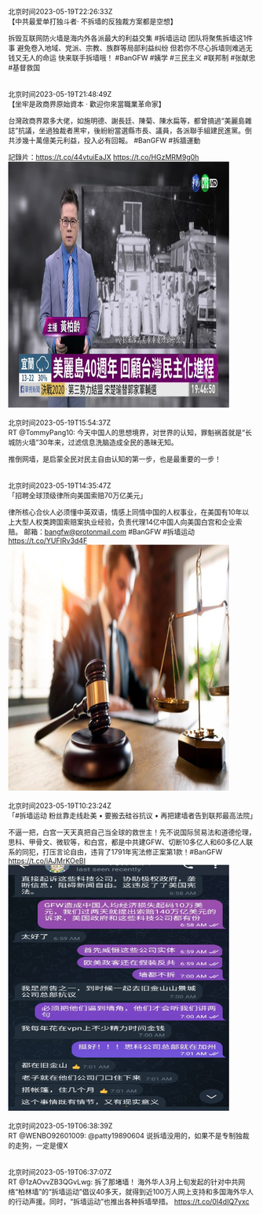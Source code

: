 北京时间2023-05-19T22:26:33Z<br>【中共最爱单打独斗者· 不拆墙的反独裁方案都是空想】

拆毁互联网防火墙是海内外各派最大的利益交集 
#拆墙运动 团队将聚焦拆墙这1件事 
避免卷入地域、党派、宗教、族群等局部利益纠纷
但若你不尽心拆墙则难逃无钱又无人的命运
快来联手拆墙哦！
#BanGFW #姨学 #三民主义 #联邦制 #张献忠 #基督救国<br><br><br>北京时间2023-05-19T21:48:49Z<br>【坐牢是政商界原始資本 · 歡迎你來當職業革命家】

台灣政商界眾多大佬，如施明德、謝長廷、陳菊、陳水扁等，都曾搞過“美麗島雜誌”抗議，坐過独裁者黑牢，後紛紛當選縣市長、議員，各派聯手組建民進黨。倒共涉幾十萬億美元利益，投入必有回報。 #BanGFW #拆牆運動 

記錄片：https://t.co/44vtuiEaJX https://t.co/HGzMRM9g0h<br><img src='/temp/video/2023/u-Month-5/g-Day-19/BanGFW2/1659556716856639488_0.jpg' width='450' height='500'><br><br>北京时间2023-05-19T15:54:37Z<br>RT @TommyPang10: 今天中国人的思想境界，对世界的认知，罪魁祸首就是“长城防火墙”30年来，过滤信息洗脑造成全民的愚昧无知。

推倒网墙，是启蒙全民对民主自由认知的第一步，也是最重要的一步！<br><br><br>北京时间2023-05-19T14:35:47Z<br>「招聘全球顶级律所向美国索赔70万亿美元」

律所核心合伙人必须懂中英双语，情感上同情中国的人权事业，在美国有10年以上大型人权类跨国索赔案执业经验，负责代理14亿中国人向美国白宫和企业索赔。
邮箱：bangfw@protonmail.com
#BanGFW #拆墙运动 https://t.co/YUFIRv3d4F<br><img src='/temp/image/2023/u-Month-5/1659447741691621376_0.jpg' width='450' height='500'><br><br>北京时间2023-05-19T10:23:24Z<br>「#拆墙运动 粉丝靠走线赴美 • 要搬去硅谷抗议 • 再把建墙者告到联邦最高法院」

不逼一把，白宫一天天真把自己当全球的救世主！先不说国际贸易法和道德伦理，思科、甲骨文、微软等，和白宫，都是中共建GFW、切断10多亿人和60多亿人联系的同犯，打压言论自由，违背了1791年宪法修正案第1款！#BanGFW https://t.co/iAJMrKOeBI<br><img src='/temp/image/2023/u-Month-5/1659384230114377729_0.jpg' width='450' height='500'><br><br>北京时间2023-05-19T06:38:39Z<br>RT @WENBO92601009: @patty19890604 说拆墙没用的，如果不是专制独裁的走狗，一定是傻X<br><br><br>北京时间2023-05-19T06:37:07Z<br>RT @1zAOvvZB3QGvLwg: 拆了那堵墙！
海外华人3月上旬发起的针对中共网络“柏林墙”的“拆墙运动”倡议40多天，就得到近100万人网上支持和多国海外华人的行动声援。同时，“拆墙运动”也推出各种拆墙举措。
https://t.co/0l4dIQ7yxc<br><br><br>
